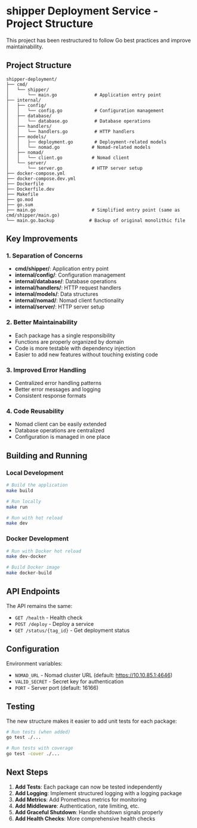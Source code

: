# shipper Deployment Service - Project Structure

This project has been restructured to follow Go best practices and improve maintainability.

## Project Structure

```
shipper-deployment/
├── cmd/
│   └── shipper/
│       └── main.go              # Application entry point
├── internal/
│   ├── config/
│   │   └── config.go            # Configuration management
│   ├── database/
│   │   └── database.go          # Database operations
│   ├── handlers/
│   │   └── handlers.go          # HTTP handlers
│   ├── models/
│   │   ├── deployment.go        # Deployment-related models
│   │   └── nomad.go            # Nomad-related models
│   ├── nomad/
│   │   └── client.go           # Nomad client
│   └── server/
│       └── server.go           # HTTP server setup
├── docker-compose.yml
├── docker-compose.dev.yml
├── Dockerfile
├── Dockerfile.dev
├── Makefile
├── go.mod
├── go.sum
├── main.go                     # Simplified entry point (same as cmd/shipper/main.go)
└── main.go.backup             # Backup of original monolithic file
```

## Key Improvements

### 1. **Separation of Concerns**
- **cmd/shipper/**: Application entry point
- **internal/config/**: Configuration management
- **internal/database/**: Database operations
- **internal/handlers/**: HTTP request handlers
- **internal/models/**: Data structures
- **internal/nomad/**: Nomad client functionality
- **internal/server/**: HTTP server setup

### 2. **Better Maintainability**
- Each package has a single responsibility
- Functions are properly organized by domain
- Code is more testable with dependency injection
- Easier to add new features without touching existing code

### 3. **Improved Error Handling**
- Centralized error handling patterns
- Better error messages and logging
- Consistent response formats

### 4. **Code Reusability**
- Nomad client can be easily extended
- Database operations are centralized
- Configuration is managed in one place

## Building and Running

### Local Development
```bash
# Build the application
make build

# Run locally
make run

# Run with hot reload
make dev
```

### Docker Development
```bash
# Run with Docker hot reload
make dev-docker

# Build Docker image
make docker-build
```

## API Endpoints

The API remains the same:

- `GET /health` - Health check
- `POST /deploy` - Deploy a service
- `GET /status/{tag_id}` - Get deployment status

## Configuration

Environment variables:
- `NOMAD_URL` - Nomad cluster URL (default: https://10.10.85.1:4646)
- `VALID_SECRET` - Secret key for authentication
- `PORT` - Server port (default: 16166)

## Testing

The new structure makes it easier to add unit tests for each package:

```bash
# Run tests (when added)
go test ./...

# Run tests with coverage
go test -cover ./...
```

## Next Steps

1. **Add Tests**: Each package can now be tested independently
2. **Add Logging**: Implement structured logging with a logging package
3. **Add Metrics**: Add Prometheus metrics for monitoring
4. **Add Middleware**: Authentication, rate limiting, etc.
5. **Add Graceful Shutdown**: Handle shutdown signals properly
6. **Add Health Checks**: More comprehensive health checks
